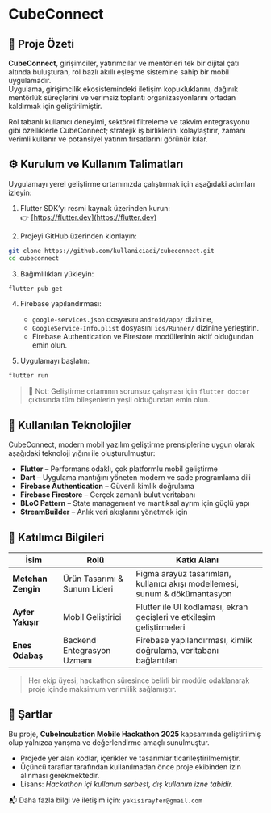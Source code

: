 # CubeConnect

## 📌 Proje Özeti
**CubeConnect**, girişimciler, yatırımcılar ve mentörleri tek bir dijital çatı altında buluşturan, rol bazlı akıllı eşleşme sistemine sahip bir mobil uygulamadır.  
Uygulama, girişimcilik ekosistemindeki iletişim kopukluklarını, dağınık mentörlük süreçlerini ve verimsiz toplantı organizasyonlarını ortadan kaldırmak için geliştirilmiştir.

Rol tabanlı kullanıcı deneyimi, sektörel filtreleme ve takvim entegrasyonu gibi özelliklerle CubeConnect; stratejik iş birliklerini kolaylaştırır, zamanı verimli kullanır ve potansiyel yatırım fırsatlarını görünür kılar.

## ⚙️ Kurulum ve Kullanım Talimatları
Uygulamayı yerel geliştirme ortamınızda çalıştırmak için aşağıdaki adımları izleyin:

1. Flutter SDK’yı resmi kaynak üzerinden kurun:  
   👉 [https://flutter.dev](https://flutter.dev)

2. Projeyi GitHub üzerinden klonlayın:
```bash
git clone https://github.com/kullaniciadi/cubeconnect.git
cd cubeconnect
```

3. Bağımlılıkları yükleyin:
```bash
flutter pub get
```

4. Firebase yapılandırması:
   - `google-services.json` dosyasını `android/app/` dizinine,
   - `GoogleService-Info.plist` dosyasını `ios/Runner/` dizinine yerleştirin.
   - Firebase Authentication ve Firestore modüllerinin aktif olduğundan emin olun.

5. Uygulamayı başlatın:
```bash
flutter run
```

> 📌 Not: Geliştirme ortamının sorunsuz çalışması için `flutter doctor` çıktısında tüm bileşenlerin yeşil olduğundan emin olun.

## 🧰 Kullanılan Teknolojiler
CubeConnect, modern mobil yazılım geliştirme prensiplerine uygun olarak aşağıdaki teknoloji yığını ile oluşturulmuştur:

- **Flutter** – Performans odaklı, çok platformlu mobil geliştirme
- **Dart** – Uygulama mantığını yöneten modern ve sade programlama dili
- **Firebase Authentication** – Güvenli kimlik doğrulama
- **Firebase Firestore** – Gerçek zamanlı bulut veritabanı
- **BLoC Pattern** – State management ve mantıksal ayrım için güçlü yapı
- **StreamBuilder** – Anlık veri akışlarını yönetmek için

## 👥 Katılımcı Bilgileri

| İsim             | Rolü                          | Katkı Alanı |
|------------------|-------------------------------|--------------|
| **Metehan Zengin** | Ürün Tasarımı & Sunum Lideri | Figma arayüz tasarımları, kullanıcı akışı modellemesi, sunum & dökümantasyon |
| **Ayfer Yakışır** | Mobil Geliştirici             | Flutter ile UI kodlaması, ekran geçişleri ve etkileşim geliştirmeleri |
| **Enes Odabaş**   | Backend Entegrasyon Uzmanı    | Firebase yapılandırması, kimlik doğrulama, veritabanı bağlantıları |

> Her ekip üyesi, hackathon süresince belirli bir modüle odaklanarak proje içinde maksimum verimlilik sağlamıştır.

## 📜 Şartlar

Bu proje, **CubeIncubation Mobile Hackathon 2025** kapsamında geliştirilmiş olup yalnızca yarışma ve değerlendirme amaçlı sunulmuştur.

- Projede yer alan kodlar, içerikler ve tasarımlar ticarileştirilmemiştir.  
- Üçüncü taraflar tarafından kullanılmadan önce proje ekibinden izin alınması gerekmektedir.  
- Lisans: *Hackathon içi kullanım serbest, dış kullanım izne tabidir.*

📬 Daha fazla bilgi ve iletişim için: `yakisirayfer@gmail.com`